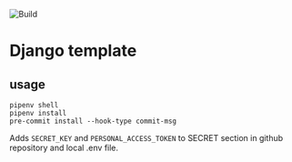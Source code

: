 ![Build](https://github.com/SemenovAV/core/workflows/Build/badge.svg)

# Django template

## usage
```
pipenv shell
pipenv install
pre-commit install --hook-type commit-msg
```

Adds ```SECRET_KEY``` and ```PERSONAL_ACCESS_TOKEN``` to SECRET section in github repository and local .env file.